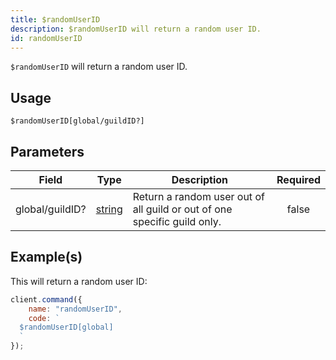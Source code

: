 ```yaml
---
title: $randomUserID
description: $randomUserID will return a random user ID.
id: randomUserID
---
```


`$randomUserID` will return a random user ID.

## Usage

```aoi
$randomUserID[global/guildID?]
```

## Parameters

| Field           | Type                                                                                              | Description                                                              | Required |
| --------------- | ------------------------------------------------------------------------------------------------- | ------------------------------------------------------------------------ | :------: |
| global/guildID? | [string](https://developer.mozilla.org/en-US/docs/Web/JavaScript/Reference/Global_Objects/String) | Return a random user out of all guild or out of one specific guild only. |  false   |

## Example(s)

This will return a random user ID:

```javascript
client.command({
    name: "randomUserID",
    code: `
  $randomUserID[global]
  `
});
```
